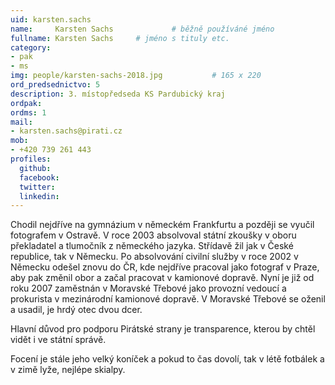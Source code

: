 ```yaml
---
uid: karsten.sachs
name:     Karsten Sachs      		# běžně používáné jméno
fullname: Karsten Sachs		# jméno s tituly etc.
category:
- pak
- ms
img: people/karsten-sachs-2018.jpg           # 165 x 220
ord_predsednictvo: 5
description: 3. místopředseda KS Pardubický kraj
ordpak:
ordms: 1
mail:
- karsten.sachs@pirati.cz
mob:
- +420 739 261 443
profiles:
  github:
  facebook:
  twitter:
  linkedin:
---
```

Chodil nejdříve na gymnázium v německém Frankfurtu a později se vyučil fotografem v Ostravě. V roce 2003 absolvoval státní zkoušky v oboru překladatel a tlumočník z německého jazyka. Střídavě žil jak v České republice, tak v Německu. Po absolvování civilní služby v roce 2002 v Německu odešel znovu do ČR, kde nejdříve pracoval jako fotograf v Praze, aby pak změnil obor a začal pracovat v kamionové dopravě.
Nyní je již od roku 2007 zaměstnán v Moravské Třebové jako provozní vedoucí a prokurista v mezinárodní kamionové dopravě. V Moravské Třebové se oženil a usadil, je hrdý otec dvou dcer.

Hlavní důvod pro podporu Pirátské strany je transparence, kterou by chtěl vidět i ve státní správě.

Focení je stále jeho velký koníček a pokud to čas dovolí, tak v létě fotbálek a v zimě lyže, nejlépe skialpy.

